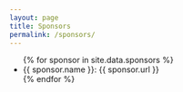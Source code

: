 ```yaml
---
layout: page
title: Sponsors
permalink: /sponsors/
---
```


<ul>
{% for sponsor in site.data.sponsors %}
  <li>{{ sponsor.name }}: {{ sponsor.url }}</li>
{% endfor %}
</ul>